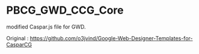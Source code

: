 # PBCG_GWD_CCG_Core
modified Caspar.js file for GWD.

Original : https://github.com/o3jvind/Google-Web-Designer-Templates-for-CasparCG
